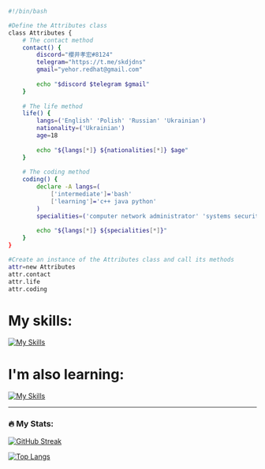 ```bash
#!/bin/bash

#Define the Attributes class
class Attributes {
    # The contact method
    contact() {
        discord="櫻井孝宏#8124"
        telegram="https://t.me/skdjdns"
        gmail="yehor.redhat@gmail.com"
        
        echo "$discord $telegram $gmail"
    }
    
    # The life method
    life() {
        langs=('English' 'Polish' 'Russian' 'Ukrainian')
        nationality=('Ukrainian')
        age=18
        
        echo "${langs[*]} ${nationalities[*]} $age"
    }
    
    # The coding method
    coding() {
        declare -A langs=(
            ['intermediate']='bash'
            ['learning']='c++ java python'
        )
        specialities=('computer network administrator' 'systems security')
        
        echo "${langs[*]} ${specialities[*]}"
    }
}

#Create an instance of the Attributes class and call its methods
attr=new Attributes
attr.contact
attr.life
attr.coding
```
# My skills:
[![My Skills](https://skillicons.dev/icons?i=bash,linux,mysql,maven,wordpress)](https://skillicons.dev)


# I'm also learning:
[![My Skills](https://skillicons.dev/icons?i=cpp,c,asm)](https://skillicons.dev)

---

### :fire: My Stats:
[![GitHub Streak](https://streak-stats.demolab.com?user=licht8&theme=transparent)](https://git.io/streak-stats)

[![Top Langs](https://github-readme-stats.vercel.app/api/top-langs/?username=licht8&layout=compact&theme=transparent&hide_border=false)](https://github.com/anuraghazra/github-readme-stats)
